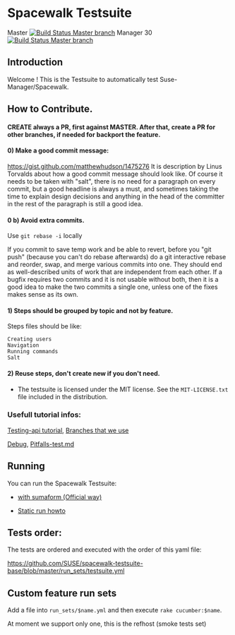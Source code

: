 
# Spacewalk Testsuite

Master
[![Build Status Master branch](https://travis-ci.org/SUSE/spacewalk-testsuite-base.svg?branch=master)](https://travis-ci.org/SUSE/spacewalk-testsuite-base)
Manager 30
[![Build Status Master branch](https://travis-ci.org/SUSE/spacewalk-testsuite-base.svg?branch=manager30)](https://travis-ci.org/SUSE/spacewalk-testsuite-base)


## Introduction

Welcome ! This is the Testsuite to automatically test Suse-Manager/Spacewalk.


## How to Contribute. 

#### CREATE always a PR, first against MASTER. After that, create a PR for other branches, if needed for backport the feature.

#### 0) Make a good commit message: 
 https://gist.github.com/matthewhudson/1475276
It is description by Linus Torvalds about how a good commit message should look like.
Of course it needs to be taken with "salt", there is no need for a paragraph on every commit, but
a good headline is always a must, and sometimes taking the time to explain design decisions and
anything in the head of the committer in the rest of the paragraph is still a good idea.

#### 0 b) Avoid extra commits.

Use ```git rebase -i``` locally

If you commit to save temp work and be able to revert, before you "git push" (because you can't do rebase afterwards) do a git interactive rebase and reorder, swap, and merge various commits into one. They should end as well-described units of work that are independent from each other. If a bugfix requires two commits and it is not usable without both, then it is a good idea to make the two commits a single one, unless one of the fixes makes sense as its own.


#### 1) Steps should be grouped **by topic** and not by feature.

Steps files should be like:

    Creating users
    Navigation
    Running commands
    Salt
    
#### 2) Reuse steps, don't create new if you don't need.
        
* The testsuite is licensed under the MIT license. See the `MIT-LICENSE.txt` file included in the distribution.

### Usefull tutorial infos:

[Testing-api tutorial](docs/api-call.md), [Branches that we use](docs/branches.md)

[Debug](docs/Debug.md), [Pitfalls-test.md](docs/Pitfalls-test.md)

## Running

You can run the Spacewalk Testsuite:

* [with sumaform (Official way)](docs/sumaform-howto.md)

* [Static run howto](docs/static-run.md)

## Tests order: 
The tests are ordered and executed with the order of this yaml file:

https://github.com/SUSE/spacewalk-testsuite-base/blob/master/run_sets/testsuite.yml

## Custom feature run sets

Add a file into `run_sets/$name.yml` and then execute `rake cucumber:$name`.

At moment we support only one, this is the refhost (smoke tests set)




